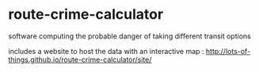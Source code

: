 # route-crime-calculator
software computing the probable danger of taking different transit options

includes a website to host the data with an interactive map : http://lots-of-things.github.io/route-crime-calculator/site/
